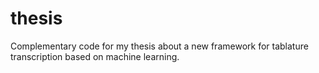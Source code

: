 # thesis
Complementary code for my thesis about a new framework for tablature transcription based on machine learning.
